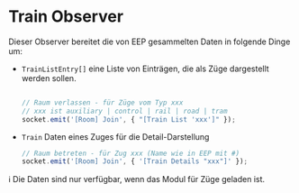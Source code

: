 # Train Observer

Dieser Observer bereitet die von EEP gesammelten Daten in folgende Dinge um:

- `TrainListEntry[]` eine Liste von Einträgen, die als Züge dargestellt werden sollen.

  ```typescript

  // Raum verlassen - für Züge vom Typ xxx
  // xxx ist auxiliary | control | rail | road | tram
  socket.emit('[Room] Join', { "[Train List 'xxx']" });
  ```

- `Train` Daten eines Zuges für die Detail-Darstellung

  ```typescript
  // Raum betreten - für Zug xxx (Name wie in EEP mit #)
  socket.emit('[Room] Join', { '[Train Details "xxx"]' });
  ```

ℹ Die Daten sind nur verfügbar, wenn das Modul für Züge geladen ist.
